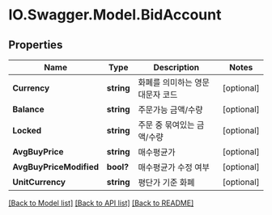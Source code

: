 # IO.Swagger.Model.BidAccount
## Properties

Name | Type | Description | Notes
------------ | ------------- | ------------- | -------------
**Currency** | **string** | 화폐를 의미하는 영문 대문자 코드 | [optional] 
**Balance** | **string** | 주문가능 금액/수량 | [optional] 
**Locked** | **string** | 주문 중 묶여있는 금액/수량 | [optional] 
**AvgBuyPrice** | **string** | 매수평균가 | [optional] 
**AvgBuyPriceModified** | **bool?** | 매수평균가 수정 여부 | [optional] 
**UnitCurrency** | **string** | 평단가 기준 화폐 | [optional] 

[[Back to Model list]](../README.md#documentation-for-models) [[Back to API list]](../README.md#documentation-for-api-endpoints) [[Back to README]](../README.md)

